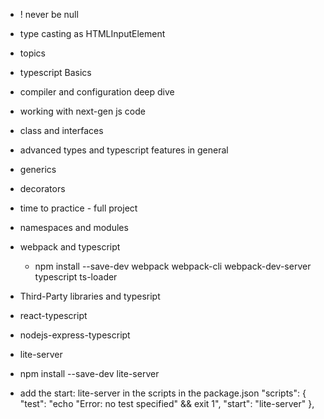 - !
never be null

- type casting
as HTMLInputElement

- topics
- typescript Basics
- compiler and configuration deep dive
- working with next-gen js code
- class and interfaces
- advanced types and typescript features in general
- generics
- decorators
- time to practice - full project
- namespaces and modules
- webpack and typescript
  -  npm install --save-dev webpack webpack-cli webpack-dev-server typescript ts-loader
- Third-Party libraries and typesript
- react-typescript
- nodejs-express-typescript

- lite-server
- npm install --save-dev lite-server
- add the start: lite-server in the scripts in the package.json
 "scripts": {
    "test": "echo \"Error: no test specified\" && exit 1",
    "start": "lite-server"
  },


